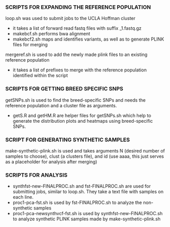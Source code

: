 
### SCRIPTS FOR EXPANDING THE REFERENCE POPULATION <br />
loop.sh was used to submit jobs to the UCLA Hoffman cluster <br />
+ it takes a list of forward read fastq files with suffix _1.fastq.gz 
+ makebcf.sh performs bwa alignment 
+ makebcf2.sh maps and identifies variants, as well as to generate PLINK files for merging <br />

mergeref.sh is used to add the newly made plink files to an existing reference population <br />
+ it takes a list of prefixes to merge with the reference population identified within the script <br />

### SCRIPTS FOR GETTING BREED SPECIFIC SNPS <br />
getSNPs.sh is used to find the breed-specific SNPs and needs the reference population and a cluster file as arguments. <br />
+ getS.R and getHM.R are helper files for getSNPs.sh which help to generate the distribution plots and heatmaps using breed-specific SNPs. <br />

### SCRIPT FOR GENERATING SYNTHETIC SAMPLES <br />
make-synthetic-plink.sh is used and takes arguments N (desired number of samples to choose), clust (a clusters file), and id (use aaaa, this just serves as a placeholder for analysis after merging) <br />

### SCRIPTS FOR ANALYSIS
+ synthfst-new-FINALPROC.sh and fst-FINALPROC.sh are used for submitting jobs, similar to loop.sh. They take a text file with samples on each line. 
+ proc1-pca-fst.sh is used by fst-FINALPROC.sh to analyze the non-synthetic samples
+ proc1-pca-newsynthvcf-fst.sh is used by synthfst-new-FINALPROC.sh to analyze synthetic PLINK samples made by make-synthetic-plink.sh
